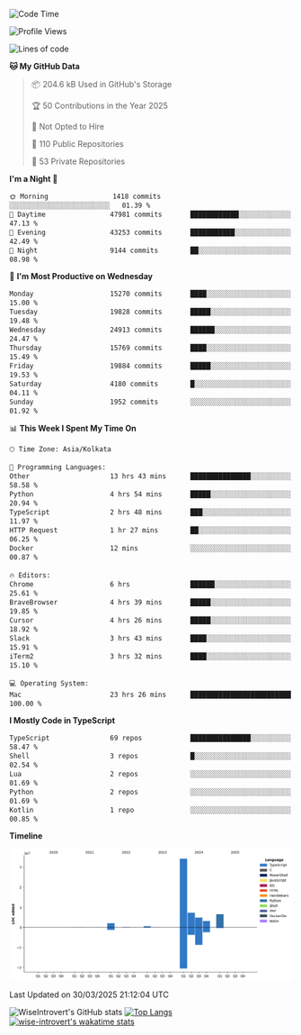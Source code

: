 <!--START_SECTION:waka-->
![Code Time](http://img.shields.io/badge/Code%20Time-2%2C308%20hrs%2033%20mins-blue)

![Profile Views](http://img.shields.io/badge/Profile%20Views-0-blue)

![Lines of code](https://img.shields.io/badge/From%20Hello%20World%20I%27ve%20Written-58.9%20million%20lines%20of%20code-blue)

**🐱 My GitHub Data** 

> 📦 204.6 kB Used in GitHub's Storage 
 > 
> 🏆 50 Contributions in the Year 2025
 > 
> 🚫 Not Opted to Hire
 > 
> 📜 110 Public Repositories 
 > 
> 🔑 53 Private Repositories 
 > 
**I'm a Night 🦉** 

```text
🌞 Morning                1418 commits        ░░░░░░░░░░░░░░░░░░░░░░░░░   01.39 % 
🌆 Daytime                47981 commits       ████████████░░░░░░░░░░░░░   47.13 % 
🌃 Evening                43253 commits       ███████████░░░░░░░░░░░░░░   42.49 % 
🌙 Night                  9144 commits        ██░░░░░░░░░░░░░░░░░░░░░░░   08.98 % 
```
📅 **I'm Most Productive on Wednesday** 

```text
Monday                   15270 commits       ████░░░░░░░░░░░░░░░░░░░░░   15.00 % 
Tuesday                  19828 commits       █████░░░░░░░░░░░░░░░░░░░░   19.48 % 
Wednesday                24913 commits       ██████░░░░░░░░░░░░░░░░░░░   24.47 % 
Thursday                 15769 commits       ████░░░░░░░░░░░░░░░░░░░░░   15.49 % 
Friday                   19884 commits       █████░░░░░░░░░░░░░░░░░░░░   19.53 % 
Saturday                 4180 commits        █░░░░░░░░░░░░░░░░░░░░░░░░   04.11 % 
Sunday                   1952 commits        ░░░░░░░░░░░░░░░░░░░░░░░░░   01.92 % 
```


📊 **This Week I Spent My Time On** 

```text
🕑︎ Time Zone: Asia/Kolkata

💬 Programming Languages: 
Other                    13 hrs 43 mins      ███████████████░░░░░░░░░░   58.58 % 
Python                   4 hrs 54 mins       █████░░░░░░░░░░░░░░░░░░░░   20.94 % 
TypeScript               2 hrs 48 mins       ███░░░░░░░░░░░░░░░░░░░░░░   11.97 % 
HTTP Request             1 hr 27 mins        ██░░░░░░░░░░░░░░░░░░░░░░░   06.25 % 
Docker                   12 mins             ░░░░░░░░░░░░░░░░░░░░░░░░░   00.87 % 

🔥 Editors: 
Chrome                   6 hrs               ██████░░░░░░░░░░░░░░░░░░░   25.61 % 
BraveBrowser             4 hrs 39 mins       █████░░░░░░░░░░░░░░░░░░░░   19.85 % 
Cursor                   4 hrs 26 mins       █████░░░░░░░░░░░░░░░░░░░░   18.92 % 
Slack                    3 hrs 43 mins       ████░░░░░░░░░░░░░░░░░░░░░   15.91 % 
iTerm2                   3 hrs 32 mins       ████░░░░░░░░░░░░░░░░░░░░░   15.10 % 

💻 Operating System: 
Mac                      23 hrs 26 mins      █████████████████████████   100.00 % 
```

**I Mostly Code in TypeScript** 

```text
TypeScript               69 repos            ███████████████░░░░░░░░░░   58.47 % 
Shell                    3 repos             █░░░░░░░░░░░░░░░░░░░░░░░░   02.54 % 
Lua                      2 repos             ░░░░░░░░░░░░░░░░░░░░░░░░░   01.69 % 
Python                   2 repos             ░░░░░░░░░░░░░░░░░░░░░░░░░   01.69 % 
Kotlin                   1 repo              ░░░░░░░░░░░░░░░░░░░░░░░░░   00.85 % 
```



**Timeline**

![Lines of Code chart](https://raw.githubusercontent.com/wise-introvert/wise-introvert/master/assets/bar_graph.png)


 Last Updated on 30/03/2025 21:12:04 UTC
<!--END_SECTION:waka-->

![WiseIntrovert's GitHub stats](https://github-readme-stats.vercel.app/api?username=wise-introvert&count_private=true&show_icons=true)
[![Top Langs](https://github-readme-stats.vercel.app/api/top-langs/?username=wise-introvert&langs_count=10)](https://github.com/anuraghazra/github-readme-stats)
[![wise-introvert's wakatime stats](https://github-readme-stats.vercel.app/api/wakatime?username=wiseintrovert)](https://github.com/anuraghazra/github-readme-stats)
